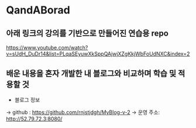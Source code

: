 # QandABorad

## 아래 링크의 강의를 기반으로 만들어진 연습용 repo
https://www.youtube.com/watch?v=sUdH_DuDr14&list=PLqaSEyuwXkSppQAjwjXZgKkjWbFoUdNXC&index=2


## 배운 내용을 혼자 개발한 내 블로그와 비교하며 학습 및 적용할 것

* 블로그 정보

-> github : https://github.com/rnjstjdgh/MyBlog-v-2
-> 운영 주소: http://52.79.72.3:8080/ 
